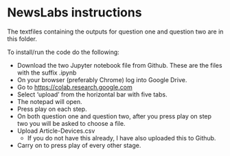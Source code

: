 # NewsLabs instructions
The textfiles containing the outputs for question one and question two are in this folder. 

To install/run the code do the following:

* Download the two Jupyter notebook file from Github. These are the files with the suffix .ipynb
* On your browser (preferably Chrome) log into Google Drive.
* Go to https://colab.research.google.com
* Select ‘upload’ from the horizontal bar with five tabs.
* The notepad will open.
* Press play on each step.
* On both question one and question two, after you press play on step two you will be asked to choose a file. 
* Upload Article-Devices.csv
  * If you do not have this already, I have also uploaded this to Github.
* Carry on to press play of every other stage. 
